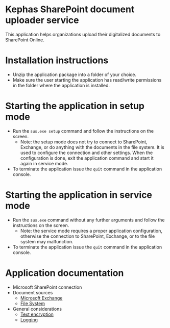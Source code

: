 # Kephas SharePoint document uploader service
This application helps organizations upload their digitalized documents to SharePoint Online.

# Installation instructions
  * Unzip the application package into a folder of your choice.
  * Make sure the user starting the application has read/write permissions in the folder where the application is installed.
  
# Starting the application in setup mode
  * Run the `sus.exe setup` command and follow the instructions on the screen.
    * Note: the setup mode does not try to connect to SharePoint, Exchange, or do anything with the documents in the file system. It is used to configure the connection and other settings. When the configuration is done, exit the application command and start it again in service mode.
  * To terminate the application issue the `quit` command in the application console.

# Starting the application in service mode
  * Run the `sus.exe` command without any further arguments and follow the instructions on the screen.
    * Note: the service mode requires a proper application configuration, otherwise the connection to SharePoint, Exchange, or to the file system may malfunction.
  * To terminate the application issue the `quit` command in the application console.

# Application documentation

* Microsoft SharePoint connection
* Document sources
  * [Microsoft Exchange](../../wiki/Microsoft-Exchange-source)
  * [File System](../../wiki/File-system-source)
* General considerations
  * [Text encryption](../../wiki/Text-encryption)
  * [Logging](../../wiki/Logging)
